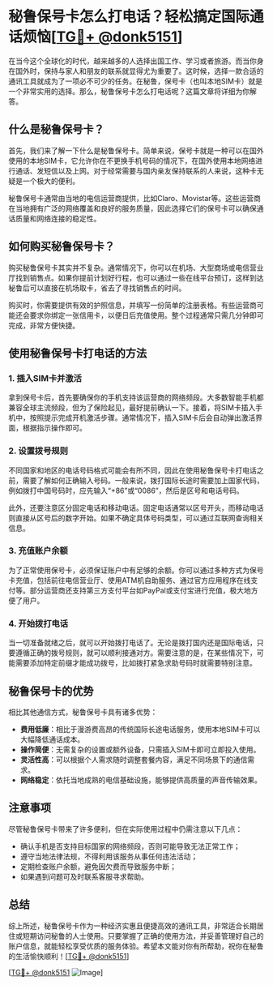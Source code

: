 # 秘鲁保号卡怎么打电话？轻松搞定国际通话烦恼[[TG💪+ @donk5151](https://t.me/s/donk5151)]

在当今这个全球化的时代，越来越多的人选择出国工作、学习或者旅游。而当你身在国外时，保持与家人和朋友的联系就显得尤为重要了。这时候，选择一款合适的通讯工具就成为了一项必不可少的任务。在秘鲁，保号卡（也叫本地SIM卡）就是一个非常实用的选择。那么，秘鲁保号卡怎么打电话呢？这篇文章将详细为你解答。

## 什么是秘鲁保号卡？

首先，我们来了解一下什么是秘鲁保号卡。简单来说，保号卡就是一种可以在国外使用的本地SIM卡，它允许你在不更换手机号码的情况下，在国外使用本地网络进行通话、发短信以及上网。对于经常需要与国内亲友保持联系的人来说，这种卡无疑是一个极大的便利。

秘鲁保号卡通常由当地的电信运营商提供，比如Claro、Movistar等。这些运营商在当地拥有广泛的网络覆盖和良好的服务质量，因此选择它们的保号卡可以确保通话质量和网络连接的稳定性。

## 如何购买秘鲁保号卡？

购买秘鲁保号卡其实并不复杂。通常情况下，你可以在机场、大型商场或电信营业厅找到销售点。如果你提前计划好行程，也可以通过一些在线平台预订，这样到达秘鲁后可以直接在机场取卡，省去了寻找销售点的时间。

购买时，你需要提供有效的护照信息，并填写一份简单的注册表格。有些运营商可能还会要求你绑定一张信用卡，以便日后充值使用。整个过程通常只需几分钟即可完成，非常方便快捷。

## 使用秘鲁保号卡打电话的方法

### 1. 插入SIM卡并激活

拿到保号卡后，首先要确保你的手机支持该运营商的网络频段。大多数智能手机都兼容全球主流频段，但为了保险起见，最好提前确认一下。接着，将SIM卡插入手机中，按照提示完成开机激活步骤。通常情况下，插入SIM卡后会自动弹出激活界面，根据指示操作即可。

### 2. 设置拨号规则

不同国家和地区的电话号码格式可能会有所不同，因此在使用秘鲁保号卡打电话之前，需要了解如何正确输入号码。一般来说，拨打国际长途时需要加上国家代码，例如拨打中国号码时，应先输入“+86”或“0086”，然后是区号和电话号码。

此外，还要注意区分固定电话和移动电话。固定电话通常以区号开头，而移动电话则直接从区号后的数字开始。如果不确定具体号码类型，可以通过互联网查询相关信息。

### 3. 充值账户余额

为了正常使用保号卡，必须保证账户中有足够的余额。你可以通过多种方式为保号卡充值，包括前往电信营业厅、使用ATM机自助服务、通过官方应用程序在线支付等。部分运营商还支持第三方支付平台如PayPal或支付宝进行充值，极大地方便了用户。

### 4. 开始拨打电话

当一切准备就绪之后，就可以开始拨打电话了。无论是拨打国内还是国际电话，只要遵循正确的拨号规则，就可以顺利接通对方。需要注意的是，在某些情况下，可能需要添加特定前缀才能成功拨号，比如拨打紧急求助号码时就需要特别注意。

## 秘鲁保号卡的优势

相比其他通信方式，秘鲁保号卡具有诸多优势：

- **费用低廉**：相比于漫游费高昂的传统国际长途电话服务，使用本地SIM卡可以大幅降低通话成本。
- **操作简便**：无需复杂的设置或额外设备，只需插入SIM卡即可立即投入使用。
- **灵活性高**：可以根据个人需求随时调整套餐内容，满足不同场景下的通信需求。
- **网络稳定**：依托当地成熟的电信基础设施，能够提供高质量的声音传输效果。

## 注意事项

尽管秘鲁保号卡带来了许多便利，但在实际使用过程中仍需注意以下几点：

- 确认手机是否支持目标国家的网络频段，否则可能导致无法正常工作；
- 遵守当地法律法规，不得利用该服务从事任何违法活动；
- 定期检查账户余额，避免因欠费而导致服务中断；
- 如果遇到问题可及时联系客服寻求帮助。

## 总结

综上所述，秘鲁保号卡作为一种经济实惠且便捷高效的通讯工具，非常适合长期居住或短期访问秘鲁的人士使用。只要掌握了正确的使用方法，并妥善管理好自己的账户信息，就能轻松享受优质的服务体验。希望本文能对你有所帮助，祝你在秘鲁的生活愉快顺利！[[TG💪+ @donk5151](https://t.me/s/donk5151)]

[[TG💪+ @donk5151](https://t.me/s/donk5151) ![Image](https://i.postimg.cc/rwNCRYN7/Snipaste-2025-04-30-17-27-05.png)]